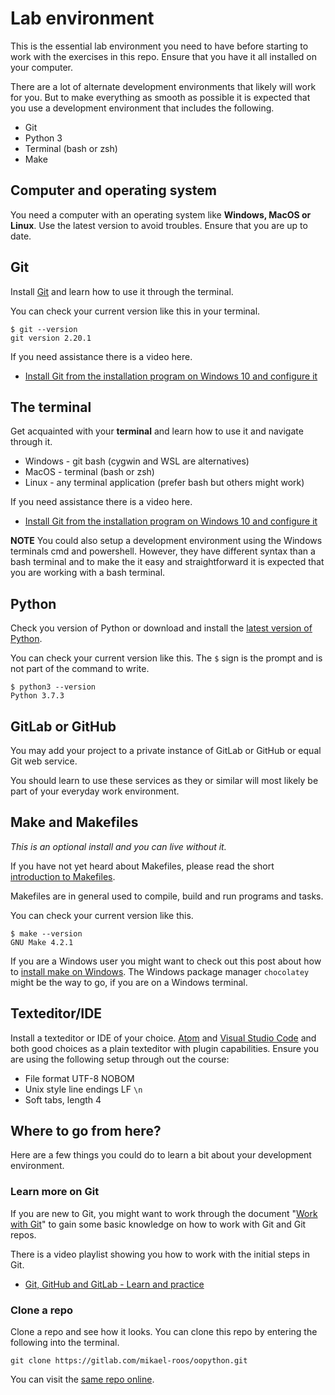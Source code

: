 Lab environment
========================

This is the essential lab environment you need to have before starting to work with the exercises in this repo. Ensure that you have it all installed on your computer.

There are a lot of alternate development environments that likely will work for you. But to make everything as smooth as possible it is expected that you use a development environment that includes the following.

* Git
* Python 3
* Terminal (bash or zsh)
* Make



Computer and operating system
------------------------

You need a computer with an operating system like **Windows, MacOS or Linux**. Use the latest version to avoid troubles. Ensure that you are up to date.



Git
------------------------

Install [Git](https://git-scm.com/) and learn how to use it through the terminal.

You can check your current version like this in your terminal.

```
$ git --version
git version 2.20.1
```

If you need assistance there is a video here.

* [Install Git from the installation program on Windows 10 and configure it](https://www.youtube.com/watch?v=02u7ao7uK5k&list=PLEtyhUSKTK3iTFcdLANJq0TkKo246XAlv&index=1)



The terminal
------------------------

Get acquainted with your **terminal** and learn how to use it and navigate through it.

* Windows - git bash (cygwin and WSL are alternatives)
* MacOS - terminal (bash or zsh)
* Linux - any terminal application (prefer bash but others might work)

If you need assistance there is a video here.

* [Install Git from the installation program on Windows 10 and configure it](https://www.youtube.com/watch?v=02u7ao7uK5k&list=PLEtyhUSKTK3iTFcdLANJq0TkKo246XAlv&index=1)

**NOTE** You could also setup a development environment using the Windows terminals cmd and powershell. However, they have different syntax than a bash terminal and to make the it easy and straightforward it is expected that you are working with a bash terminal.



Python
------------------------

Check you version of Python or download and install the [latest version of Python](https://www.python.org/downloads/).

You can check your current version like this. The `$` sign is the prompt and is not part of the command to write.

```
$ python3 --version
Python 3.7.3
```






GitLab or GitHub
------------------------

You may add your project to a private instance of GitLab or GitHub or equal Git web service.

You should learn to use these services as they or similar will most likely be part of your everyday work environment.



Make and Makefiles
------------------------

_This is an optional install and you can live without it._

If you have not yet heard about Makefiles, please read the short [introduction to Makefiles](https://www.gnu.org/software/make/manual/html_node/Introduction.html).

Makefiles are in general used to compile, build and run programs and tasks.

You can check your current version like this.

```
$ make --version
GNU Make 4.2.1
```

If you are a Windows user you might want to check out this post about how to [install make on Windows](https://stackoverflow.com/a/32127632). The Windows package manager `chocolatey` might be the way to go, if you are on a Windows terminal.


<!--
Node and npm
------------------------

You need to install [node](https://nodejs.org/en/) which provides an environment to run JavaScript from your terminal. This will include the package manager [npm](https://www.npmjs.com/). These will be used as development tools.
-->


<!--
Web browser
------------------------

Get a **web browser**, or three. It is useful to test out your website in different browsers since there are differences among them. Take the browser that is available on your computer and complement with [Google Chrome](https://www.google.com/intl/en/chrome/) and [Firefox](https://www.mozilla.org/en-US/firefox/new/). Try to make your code work in all browsers.
-->



Texteditor/IDE
------------------------

Install a texteditor or IDE of your choice. [Atom](https://atom.io/) and [Visual Studio Code](https://code.visualstudio.com/) and both good choices as a plain texteditor with plugin capabilities. Ensure you are using the following setup through out the course:

* File format UTF-8 NOBOM
* Unix style line endings LF `\n`
* Soft tabs, length 4



Where to go from here?
------------------------

Here are a few things you could do to learn a bit about your development environment.



### Learn more on Git

If you are new to Git, you might want to work through the document "[Work with Git](work-with-git)" to gain some basic knowledge on how to work with Git and Git repos.

There is a video playlist showing you how to work with the initial steps in Git.

* [Git, GitHub and GitLab - Learn and practice](https://www.youtube.com/playlist?list=PLEtyhUSKTK3iTFcdLANJq0TkKo246XAlv)



### Clone a repo

Clone a repo and see how it looks. You can clone this repo by entering the following into the terminal.

```
git clone https://gitlab.com/mikael-roos/oopython.git
```

You can visit the [same repo online](https://gitlab.com/mikael-roos/oopython).
